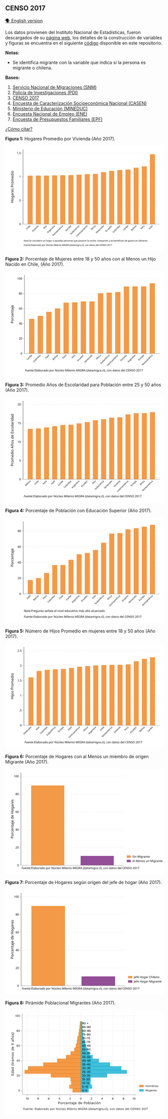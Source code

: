 ## CENSO 2017

[🗣️ English version](./engmd/CENSO.html)

Los datos provienen del Instituto Nacional de Estadísticas, fueron descargados de su [página web](https://www.ine.gob.cl/estadisticas/sociales/censos-de-poblacion-y-vivienda/censo-de-poblacion-y-vivienda), los detalles de la construcción de variables y figuras se encuentra en el siguiente [código](https://github.com/NucleoMIGRA/Plataforma_privado/tree/main/bases/CENSO_2017) disponible en este repositorio.

**Notas:**
-  Se identifica migrante con la variable que indica si la persona es migrante o chilena.  

**Bases:**
1. [Servicio Nacional de Migraciones (SNM)](./SNM.MD)
2. [Policía de Investigaciones (PDI)](./PDI.MD)
3. [CENSO 2017](./CENSO.MD)
4. [Encuesta de Caracterización Socioeconómica Nacional (CASEN)](./CASEN.MD)
5. [Ministerio de Educación (MINEDUC)](./MINEDUC.MD)
6. [Encuesta Nacional de Empleo (ENE)](./ENE.MD)
7. [Encuesta de Presupuestos Familiares (EPF)](./EPF.md)


[¿Cómo citar?](./citation.MD)


**Figura 1:** Hogares Promedio por Vivienda (Año 2017).

![figura_1](https://github.com/NucleoMIGRA/migra/blob/main/bases/CENSO_2017/figuras_svg/figura_1.svg?raw=true)

**Figura 2:** Porcentaje de Mujeres entre 18 y 50 años con al Menos un Hijo Nacido en Chile, (Año 2017).

![figura_2](https://github.com/NucleoMIGRA/migra/blob/main/bases/CENSO_2017/figuras_svg/figura_2.svg?raw=true)

**Figura 3:** Promedio Años de Escolaridad para Población entre 25 y 50 años (Año 2017).

![image](https://github.com/NucleoMIGRA/migra/blob/main/bases/CENSO_2017/figuras_svg/figura_3.svg?raw=true)

**Figura 4:** Porcentaje de Población con Educación Superior (Año 2017).

![figura_4](https://github.com/NucleoMIGRA/migra/blob/main/bases/CENSO_2017/figuras_svg/figura_4.svg?raw=true)

**Figura 5:** Número de Hijos Promedio en mujeres entre 18 y 50 años (Año 2017).

![image](https://github.com/NucleoMIGRA/migra/blob/main/bases/CENSO_2017/figuras_svg/figura_5.svg?raw=true)

**Figura 6:** Porcentaje de Hogares con al Menos un miembro de origen Migrante (Año 2017).

![figura_6](https://github.com/NucleoMIGRA/migra/blob/main/bases/CENSO_2017/figuras_svg/figura_6.svg?raw=true)

**Figura 7:** Porcentaje de Hogares según origen del jefe de hogar (Año 2017).

![figura_7](https://github.com/NucleoMIGRA/migra/blob/main/bases/CENSO_2017/figuras_svg/figura_7.svg?raw=true)

**Figura 8:** Pirámide Poblacional Migrantes (Año 2017).

![piramide_extranjero](https://github.com/NucleoMIGRA/migra/blob/main/bases/CENSO_2017/figuras_CENSO_2017/piramide_extranjero.png?raw=true)


